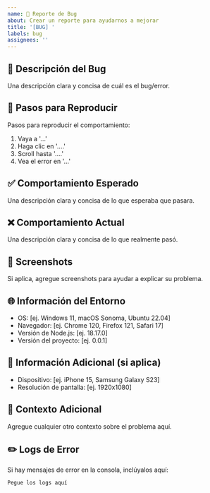 ```yaml
---
name: 🐛 Reporte de Bug
about: Crear un reporte para ayudarnos a mejorar
title: '[BUG] '
labels: bug
assignees: ''
---
```


## 🐛 Descripción del Bug
Una descripción clara y concisa de cuál es el bug/error.

## 🔄 Pasos para Reproducir
Pasos para reproducir el comportamiento:
1. Vaya a '...'
2. Haga clic en '....'
3. Scroll hasta '....'
4. Vea el error en '...'

## ✅ Comportamiento Esperado
Una descripción clara y concisa de lo que esperaba que pasara.

## ❌ Comportamiento Actual
Una descripción clara y concisa de lo que realmente pasó.

## 📸 Screenshots
Si aplica, agregue screenshots para ayudar a explicar su problema.

## 🌐 Información del Entorno
- OS: [ej. Windows 11, macOS Sonoma, Ubuntu 22.04]
- Navegador: [ej. Chrome 120, Firefox 121, Safari 17]
- Versión de Node.js: [ej. 18.17.0]
- Versión del proyecto: [ej. 0.0.1]

## 📱 Información Adicional (si aplica)
- Dispositivo: [ej. iPhone 15, Samsung Galaxy S23]
- Resolución de pantalla: [ej. 1920x1080]

## 🔗 Contexto Adicional
Agregue cualquier otro contexto sobre el problema aquí.

## ✏️ Logs de Error
Si hay mensajes de error en la consola, inclúyalos aquí:

```
Pegue los logs aquí
```
